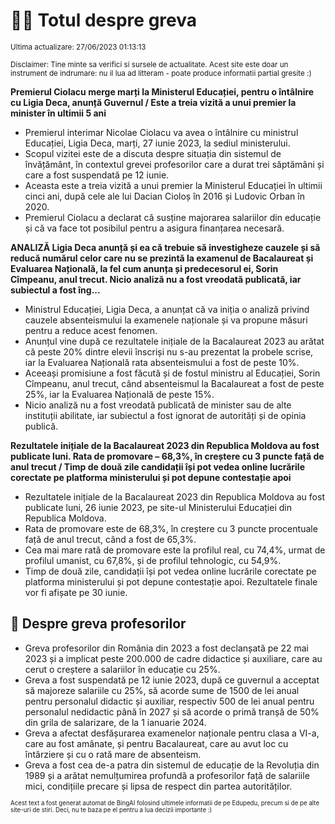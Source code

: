 # 👩‍🏫 Totul despre greva
<sub>Ultima actualizare: 27/06/2023 01:13:13</sub>

<sub>Disclaimer: Tine minte sa verifici si sursele de actualitate. Acest site este doar un instrument de indrumare: nu il lua ad litteram - poate produce informatii partial gresite :)</sub>

**Premierul Ciolacu merge marți la Ministerul Educației, pentru o întâlnire cu Ligia Deca, anunță Guvernul / Este a treia vizită a unui premier la minister în ultimii 5 ani**

- Premierul interimar Nicolae Ciolacu va avea o întâlnire cu ministrul Educației, Ligia Deca, marți, 27 iunie 2023, la sediul ministerului.
- Scopul vizitei este de a discuta despre situația din sistemul de învățământ, în contextul grevei profesorilor care a durat trei săptămâni și care a fost suspendată pe 12 iunie.
- Aceasta este a treia vizită a unui premier la Ministerul Educației în ultimii cinci ani, după cele ale lui Dacian Cioloș în 2016 și Ludovic Orban în 2020.
- Premierul Ciolacu a declarat că susține majorarea salariilor din educație și că va face tot posibilul pentru a asigura finanțarea necesară.

**ANALIZĂ Ligia Deca anunță și ea că trebuie să investigheze cauzele și să reducă numărul celor care nu se prezintă la examenul de Bacalaureat și Evaluarea Națională, la fel cum anunța și predecesorul ei, Sorin Cîmpeanu, anul trecut. Nicio analiză nu a fost vreodată publicată, iar subiectul a fost îng...**

- Ministrul Educației, Ligia Deca, a anunțat că va iniția o analiză privind cauzele absenteismului la examenele naționale și va propune măsuri pentru a reduce acest fenomen.
- Anunțul vine după ce rezultatele inițiale de la Bacalaureat 2023 au arătat că peste 20% dintre elevii înscriși nu s-au prezentat la probele scrise, iar la Evaluarea Națională rata absenteismului a fost de peste 10%.
- Aceeași promisiune a fost făcută și de fostul ministru al Educației, Sorin Cîmpeanu, anul trecut, când absenteismul la Bacalaureat a fost de peste 25%, iar la Evaluarea Națională de peste 15%.
- Nicio analiză nu a fost vreodată publicată de minister sau de alte instituții abilitate, iar subiectul a fost ignorat de autorități și de opinia publică.

**Rezultatele inițiale de la Bacalaureat 2023 din Republica Moldova au fost publicate luni. Rata de promovare – 68,3%, în creștere cu 3 puncte față de anul trecut / Timp de două zile candidații își pot vedea online lucrările corectate pe platforma ministerului și pot depune contestație apoi**

- Rezultatele inițiale de la Bacalaureat 2023 din Republica Moldova au fost publicate luni, 26 iunie 2023, pe site-ul Ministerului Educației din Republica Moldova.
- Rata de promovare este de 68,3%, în creștere cu 3 puncte procentuale față de anul trecut, când a fost de 65,3%.
- Cea mai mare rată de promovare este la profilul real, cu 74,4%, urmat de profilul umanist, cu 67,8%, și de profilul tehnologic, cu 54,9%.
- Timp de două zile, candidații își pot vedea online lucrările corectate pe platforma ministerului și pot depune contestație apoi. Rezultatele finale vor fi afișate pe 30 iunie.

## 🏫 Despre greva profesorilor

- Greva profesorilor din România din 2023 a fost declanșată pe 22 mai 2023 și a implicat peste 200.000 de cadre didactice și auxiliare, care au cerut o creștere a salariilor în educație cu 25%.
- Greva a fost suspendată pe 12 iunie 2023, după ce guvernul a acceptat să majoreze salariile cu 25%, să acorde sume de 1500 de lei anual pentru personalul didactic și auxiliar, respectiv 500 de lei anual pentru personalul nedidactic până în 2027 și să acorde o primă tranșă de 50% din grila de salarizare, de la 1 ianuarie 2024.
- Greva a afectat desfășurarea examenelor naționale pentru clasa a VI-a, care au fost amânate, și pentru Bacalaureat, care au avut loc cu întârziere și cu o rată mare de absenteism.
- Greva a fost cea de-a patra din sistemul de educație de la Revoluția din 1989 și a arătat nemulțumirea profundă a profesorilor față de salariile mici, condițiile precare și lipsa de respect din partea autorităților.


<sub><sub>Acest text a fost generat automat de BingAI folosind ultimele informatii de pe Edupedu, precum si de pe alte site-uri de stiri. Deci, nu te baza pe el pentru a lua decizii importante :)</sub></sub>